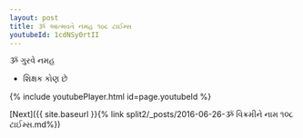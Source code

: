 ```yaml
---
layout: post
title: ૐ આત્મવતે નમહ ૧૦૮ ટાઈમ્સ
youtubeId: 1cdNSy0rtII
---
```

 
 
 ૐ ગુરવે નમહ  
 
 -  શિક્ષક કોણ છે 
 
  
 
  
 
 
 
 
 
 


{% include youtubePlayer.html id=page.youtubeId %}
 
[Next]({{ site.baseurl }}{% link  split2/_posts/2016-06-26-ૐ વિક્રમીને નામ ૧૦૮ ટાઈમ્સ.md%})
 
